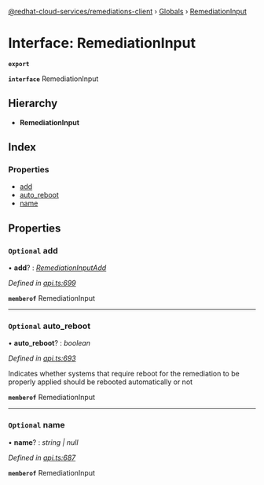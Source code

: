 [@redhat-cloud-services/remediations-client](../README.md) › [Globals](../globals.md) › [RemediationInput](remediationinput.md)

# Interface: RemediationInput

**`export`** 

**`interface`** RemediationInput

## Hierarchy

* **RemediationInput**

## Index

### Properties

* [add](remediationinput.md#optional-add)
* [auto_reboot](remediationinput.md#optional-auto_reboot)
* [name](remediationinput.md#optional-name)

## Properties

### `Optional` add

• **add**? : *[RemediationInputAdd](remediationinputadd.md)*

*Defined in [api.ts:699](https://github.com/RedHatInsights/javascript-clients/blob/master/packages/remediations/api.ts#L699)*

**`memberof`** RemediationInput

___

### `Optional` auto_reboot

• **auto_reboot**? : *boolean*

*Defined in [api.ts:693](https://github.com/RedHatInsights/javascript-clients/blob/master/packages/remediations/api.ts#L693)*

Indicates whether systems that require reboot for the remediation to be properly applied should be rebooted automatically or not

**`memberof`** RemediationInput

___

### `Optional` name

• **name**? : *string | null*

*Defined in [api.ts:687](https://github.com/RedHatInsights/javascript-clients/blob/master/packages/remediations/api.ts#L687)*

**`memberof`** RemediationInput
